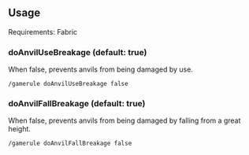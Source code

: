 ## Usage

Requirements: Fabric


### doAnvilUseBreakage (default: true)
When false, prevents anvils from being damaged by use.

```
/gamerule doAnvilUseBreakage false
```


### doAnvilFallBreakage (default: true)
When false, prevents anvils from being damaged by falling from a great height.

```
/gamerule doAnvilFallBreakage false
```

